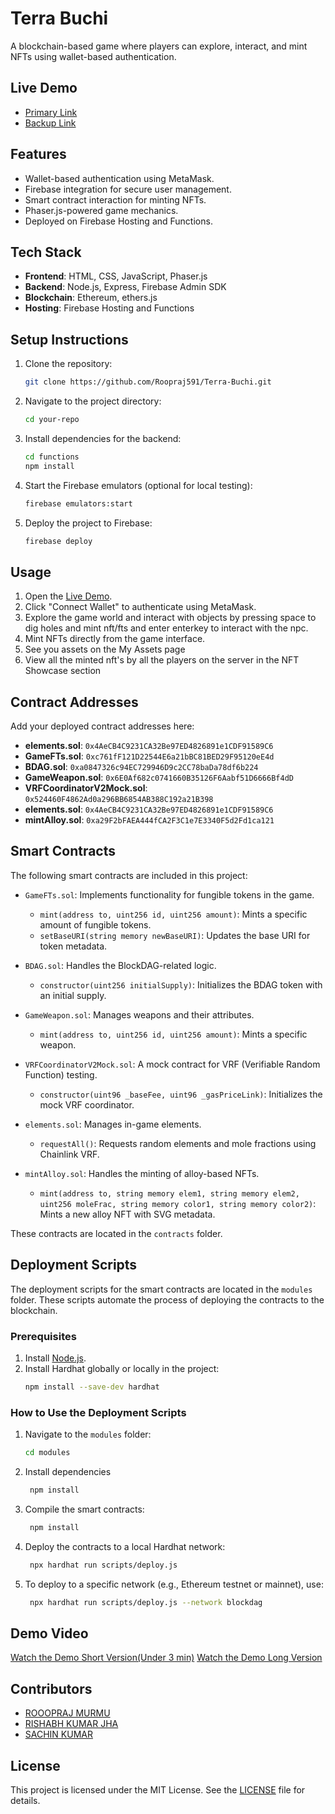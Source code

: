# Terra Buchi
A blockchain-based game where players can explore, interact, and mint NFTs using wallet-based authentication.

## Live Demo
- [Primary Link](https://terrabuchi.web.app)
- [Backup Link](https://terrabuchi.firebaseapp.com/)

## Features
- Wallet-based authentication using MetaMask.
- Firebase integration for secure user management.
- Smart contract interaction for minting NFTs.
- Phaser.js-powered game mechanics.
- Deployed on Firebase Hosting and Functions.

## Tech Stack
- **Frontend**: HTML, CSS, JavaScript, Phaser.js
- **Backend**: Node.js, Express, Firebase Admin SDK
- **Blockchain**: Ethereum, ethers.js
- **Hosting**: Firebase Hosting and Functions

## Setup Instructions
1. Clone the repository:
   ```bash
   git clone https://github.com/Roopraj591/Terra-Buchi.git
   ```
2. Navigate to the project directory:
   ```bash
   cd your-repo
   ```
3. Install dependencies for the backend:
   ```bash
   cd functions
   npm install
   ```
4. Start the Firebase emulators (optional for local testing):
   ```bash
   firebase emulators:start
   ```
5. Deploy the project to Firebase:
   ```bash
   firebase deploy
   ```

## Usage
1. Open the [Live Demo](https://terrabuchi.web.app).
2. Click "Connect Wallet" to authenticate using MetaMask.
3. Explore the game world and interact with objects by pressing space to dig holes and mint nft/fts and enter enterkey to interact with the npc.
4. Mint NFTs directly from the game interface.
5. See you assets on the My Assets page
6. View all the minted nft's by all the players on the server in the NFT Showcase section

## Contract Addresses

Add your deployed contract addresses here:


- **elements.sol**: `0x4AeCB4C9231CA32Be97ED4826891e1CDF91589C6`
- **GameFTs.sol**: `0xc761fF121D22544E6a21bBC81BED29F95120eE4d`
- **BDAG.sol**: `0xa0847326c94EC729946D9c2CC78baDa78df6b224`
- **GameWeapon.sol**: `0x6E0Af682c0741660B35126F6Aabf51D6666Bf4dD`
- **VRFCoordinatorV2Mock.sol**: `0x524460F4862Ad0a296BB6854AB388C192a21B398`
- **elements.sol**: `0x4AeCB4C9231CA32Be97ED4826891e1CDF91589C6`
- **mintAlloy.sol**: `0xa29F2bFAEA444fCA2F3C1e7E3340F5d2Fd1ca121`


## Smart Contracts

The following smart contracts are included in this project:

- `GameFTs.sol`: Implements functionality for fungible tokens in the game.
  - `mint(address to, uint256 id, uint256 amount)`: Mints a specific amount of fungible tokens.
  - `setBaseURI(string memory newBaseURI)`: Updates the base URI for token metadata.

- `BDAG.sol`: Handles the BlockDAG-related logic.
  - `constructor(uint256 initialSupply)`: Initializes the BDAG token with an initial supply.

- `GameWeapon.sol`: Manages weapons and their attributes.
  - `mint(address to, uint256 id, uint256 amount)`: Mints a specific weapon.

- `VRFCoordinatorV2Mock.sol`: A mock contract for VRF (Verifiable Random Function) testing.
  - `constructor(uint96 _baseFee, uint96 _gasPriceLink)`: Initializes the mock VRF coordinator.

- `elements.sol`: Manages in-game elements.
  - `requestAll()`: Requests random elements and mole fractions using Chainlink VRF.

- `mintAlloy.sol`: Handles the minting of alloy-based NFTs.
  - `mint(address to, string memory elem1, string memory elem2, uint256 moleFrac, string memory color1, string memory color2)`: Mints a new alloy NFT with SVG metadata.

These contracts are located in the `contracts` folder.

## Deployment Scripts

The deployment scripts for the smart contracts are located in the `modules` folder. These scripts automate the process of deploying the contracts to the blockchain.

### Prerequisites
1. Install [Node.js](https://nodejs.org/).
2. Install Hardhat globally or locally in the project:
   ```bash
   npm install --save-dev hardhat

### How to Use the Deployment Scripts
1. Navigate to the `modules` folder:
   ```bash
   cd modules

2. Install dependencies 
   ```bash
    npm install

3. Compile the smart contracts:
   ```bash
    npm install

4. Deploy the contracts to a local Hardhat network:
   ```bash
    npx hardhat run scripts/deploy.js

5. To deploy to a specific network (e.g., Ethereum testnet or mainnet), use:
   ```bash
    npx hardhat run scripts/deploy.js --network blockdag

## Demo Video
[Watch the Demo Short Version(Under 3 min)](https://youtu.be/oSYh54pezxc)
[Watch the Demo Long Version](https://youtu.be/BzKaRIS_oWg)

## Contributors
- [ROOOPRAJ MURMU](https://github.com/Roopraj591)
- [RISHABH KUMAR JHA](https://github.com/Rishabh24-dsa)
- [SACHIN KUMAR](https://github.com/SKumar9696)

## License
This project is licensed under the MIT License. See the [LICENSE](./LICENSE) file for details.

